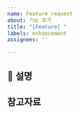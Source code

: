 ```yaml
---
name: Feature request
about: 기능 추가
title: "[Feature] "
labels: enhancement
assignees: ''

---
```


## 📝 설명
<!--**필수** 요청하는 기능에 대해 자세히 설명해주세요. 어떤 문제를 해결하려 하는지, 어떤 가치를 제공할 수 있는지 포함해주세요-->

## 참고자료
<!--기능과 관련된 스크린샷, 모크업, 다이어그램 등이 있다면 첨부해주세요-->
